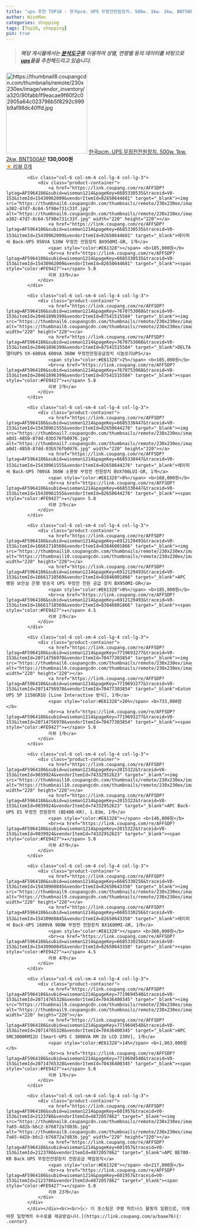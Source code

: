 ```yaml
---
title: "ups 추천 TOP10 - 한국pcm. UPS 무정전전원장치. 500w. 1kw. 2kw, BNT500AP"
author: WiseMan
categories: shopping
tags: [Top10, shopping]
pin: true
---
```


> ##### 해당 게시물에서는 [**분석도구**](https://itemscout.io/)를 이용하여 **성별**, **연령별** 등의 데이터를 바탕으로 [**ups**](https://link.coupang.com/a/baae76)들을 추천해드리고 있습니다.
<div class="container"><div class="row">
            <div class="col-6 col-sm-4 col-lg-4 col-lg-3">
                <div class="product-container">
                    <a href="https://link.coupang.com/re/AFFSDP?lptag=AF5964186&subid=wiseman1214&pageKey=1688376673&traceid=V0-153&itemId=2875475649&vendorItemId=70864630529" target="_blank"><img src="https://thumbnail8.coupangcdn.com/thumbnails/remote/230x230ex/image/vendor_inventory/a320/90fabb1f9eacae9f60f2c02905a64c023796b5f8292c999b9af98dc40ffd.jpg" alt="https://thumbnail8.coupangcdn.com/thumbnails/remote/230x230ex/image/vendor_inventory/a320/90fabb1f9eacae9f60f2c02905a64c023796b5f8292c999b9af98dc40ffd.jpg" width="220" height="220"></a>
                    <a href="https://link.coupang.com/re/AFFSDP?lptag=AF5964186&subid=wiseman1214&pageKey=1688376673&traceid=V0-153&itemId=2875475649&vendorItemId=70864630529" target="_blank">한국pcm. UPS 무정전전원장치. 500w. 1kw. 2kw, BNT500AP</a>
                    <span style="color:#E61328"></span> <b>130,000원</b>
                    <br><a href="https://link.coupang.com/re/AFFSDP?lptag=AF5964186&subid=wiseman1214&pageKey=1688376673&traceid=V0-153&itemId=2875475649&vendorItemId=70864630529" target="_blank"><span style="color:#FE9427">★</span> 
                    리뷰 0개</a>
                </div>
            </div>
            
            <div class="col-6 col-sm-4 col-lg-4 col-lg-3">
                <div class="product-container">
                    <a href="https://link.coupang.com/re/AFFSDP?lptag=AF5964186&subid=wiseman1214&pageKey=6685330535&traceid=V0-153&itemId=15430962009&vendorItemId=82650644681" target="_blank"><img src="https://thumbnail6.coupangcdn.com/thumbnails/remote/230x230ex/image/retail/images/2022/08/03/14/9/4fff3124-a302-47d7-8c64-5f98e731c33f.jpg" alt="https://thumbnail6.coupangcdn.com/thumbnails/remote/230x230ex/image/retail/images/2022/08/03/14/9/4fff3124-a302-47d7-8c64-5f98e731c33f.jpg" width="220" height="220"></a>
                    <a href="https://link.coupang.com/re/AFFSDP?lptag=AF5964186&subid=wiseman1214&pageKey=6685330535&traceid=V0-153&itemId=15430962009&vendorItemId=82650644681" target="_blank">에이피씨 Back-UPS 950VA 520W 무정전 전원장치 BX950MI-GR, 1개</a>
                    <span style="color:#E61328"></span> <b>185,000원</b>
                    <br><a href="https://link.coupang.com/re/AFFSDP?lptag=AF5964186&subid=wiseman1214&pageKey=6685330535&traceid=V0-153&itemId=15430962009&vendorItemId=82650644681" target="_blank"><span style="color:#FE9427">★</span> 5.0
                    리뷰 33개</a>
                </div>
            </div>
            
            <div class="col-6 col-sm-4 col-lg-4 col-lg-3">
                <div class="product-container">
                    <a href="https://link.coupang.com/re/AFFSDP?lptag=AF5964186&subid=wiseman1214&pageKey=7670753068&traceid=V0-153&itemId=20461896399&vendorItemId=87541515584" target="_blank"><img src="https://thumbnail6.coupangcdn.com/thumbnails/remote/230x230ex/image/vendor_inventory/6f5d/da116f801fe375b51f3d028e02daca8d610602ea7c2d3da9f5eced1acc9f.jpg" alt="https://thumbnail6.coupangcdn.com/thumbnails/remote/230x230ex/image/vendor_inventory/6f5d/da116f801fe375b51f3d028e02daca8d610602ea7c2d3da9f5eced1acc9f.jpg" width="220" height="220"></a>
                    <a href="https://link.coupang.com/re/AFFSDP?lptag=AF5964186&subid=wiseman1214&pageKey=7670753068&traceid=V0-153&itemId=20461896399&vendorItemId=87541515584" target="_blank">DELTA 델타UPS VX-600VA 600VA 360W 무정전전원공급장치 시놀로지UPS</a>
                    <span style="color:#E61328">2%</span> <b>105,000원</b>
                    <br><a href="https://link.coupang.com/re/AFFSDP?lptag=AF5964186&subid=wiseman1214&pageKey=7670753068&traceid=V0-153&itemId=20461896399&vendorItemId=87541515584" target="_blank"><span style="color:#FE9427">★</span> 5.0
                    리뷰 2개</a>
                </div>
            </div>
            
            <div class="col-6 col-sm-4 col-lg-4 col-lg-3">
                <div class="product-container">
                    <a href="https://link.coupang.com/re/AFFSDP?lptag=AF5964186&subid=wiseman1214&pageKey=6685330447&traceid=V0-153&itemId=15430961555&vendorItemId=82650644276" target="_blank"><img src="https://thumbnail7.coupangcdn.com/thumbnails/remote/230x230ex/image/retail/images/2022/08/03/14/2/043f511e-a0d1-4850-87dd-03b576fb0976.jpg" alt="https://thumbnail7.coupangcdn.com/thumbnails/remote/230x230ex/image/retail/images/2022/08/03/14/2/043f511e-a0d1-4850-87dd-03b576fb0976.jpg" width="220" height="220"></a>
                    <a href="https://link.coupang.com/re/AFFSDP?lptag=AF5964186&subid=wiseman1214&pageKey=6685330447&traceid=V0-153&itemId=15430961555&vendorItemId=82650644276" target="_blank">에이피씨 Back-UPS 700VA 360W 소용량 무정전 전원장치 BVX700LUI-GR, 1개</a>
                    <span style="color:#E61328">8%</span> <b>160,000원</b>
                    <br><a href="https://link.coupang.com/re/AFFSDP?lptag=AF5964186&subid=wiseman1214&pageKey=6685330447&traceid=V0-153&itemId=15430961555&vendorItemId=82650644276" target="_blank"><span style="color:#FE9427">★</span> 5.0
                    리뷰 2개</a>
                </div>
            </div>
            
            <div class="col-6 col-sm-4 col-lg-4 col-lg-3">
                <div class="product-container">
                    <a href="https://link.coupang.com/re/AFFSDP?lptag=AF5964186&subid=wiseman1214&pageKey=6912129493&traceid=V0-153&itemId=16661718569&vendorItemId=83846001866" target="_blank"><img src="https://thumbnail10.coupangcdn.com/thumbnails/remote/230x230ex/image/vendor_inventory/4ca1/3404af0052a77f732d4acb255158ac32f537728154c2ecb54eb3792e2033.jpg" alt="https://thumbnail10.coupangcdn.com/thumbnails/remote/230x230ex/image/vendor_inventory/4ca1/3404af0052a77f732d4acb255158ac32f537728154c2ecb54eb3792e2033.jpg" width="220" height="220"></a>
                    <a href="https://link.coupang.com/re/AFFSDP?lptag=AF5964186&subid=wiseman1214&pageKey=6912129493&traceid=V0-153&itemId=16661718569&vendorItemId=83846001866" target="_blank">APC 병원 보안실 은행 방송국 UPS 무정전 전원 공급 장치 BX950MI-GR</a>
                    <span style="color:#E61328">8%</span> <b>185,000원</b>
                    <br><a href="https://link.coupang.com/re/AFFSDP?lptag=AF5964186&subid=wiseman1214&pageKey=6912129493&traceid=V0-153&itemId=16661718569&vendorItemId=83846001866" target="_blank"><span style="color:#FE9427">★</span> 4.5
                    리뷰 2개</a>
                </div>
            </div>
            
            <div class="col-6 col-sm-4 col-lg-4 col-lg-3">
                <div class="product-container">
                    <a href="https://link.coupang.com/re/AFFSDP?lptag=AF5964186&subid=wiseman1214&pageKey=7719693277&traceid=V0-153&itemId=20714756970&vendorItemId=70477303854" target="_blank"><img src="https://thumbnail6.coupangcdn.com/thumbnails/remote/230x230ex/image/vendor_inventory/6870/06941d9a98500ba5116ff6103bcec5ea1325a38f50dced5a1b25afce166a.jpg" alt="https://thumbnail6.coupangcdn.com/thumbnails/remote/230x230ex/image/vendor_inventory/6870/06941d9a98500ba5116ff6103bcec5ea1325a38f50dced5a1b25afce166a.jpg" width="220" height="220"></a>
                    <a href="https://link.coupang.com/re/AFFSDP?lptag=AF5964186&subid=wiseman1214&pageKey=7719693277&traceid=V0-153&itemId=20714756970&vendorItemId=70477303854" target="_blank">Eaton UPS 5P 1150GR1U [Line Interactive 방식], 1개</a>
                    <span style="color:#E61328">26%</span> <b>733,000원</b>
                    <br><a href="https://link.coupang.com/re/AFFSDP?lptag=AF5964186&subid=wiseman1214&pageKey=7719693277&traceid=V0-153&itemId=20714756970&vendorItemId=70477303854" target="_blank"><span style="color:#FE9427">★</span> 5.0
                    리뷰 1개</a>
                </div>
            </div>
            
            <div class="col-6 col-sm-4 col-lg-4 col-lg-3">
                <div class="product-container">
                    <a href="https://link.coupang.com/re/AFFSDP?lptag=AF5964186&subid=wiseman1214&pageKey=2015322&traceid=V0-153&itemId=9039924&vendorItemId=74332952623" target="_blank"><img src="https://thumbnail10.coupangcdn.com/thumbnails/remote/230x230ex/image/vendor_inventory/421a/8ab3fc817c1b96cf28aa188f8f42a6689bfb2870458abdc69d2e7297738a.JPG" alt="https://thumbnail10.coupangcdn.com/thumbnails/remote/230x230ex/image/vendor_inventory/421a/8ab3fc817c1b96cf28aa188f8f42a6689bfb2870458abdc69d2e7297738a.JPG" width="220" height="220"></a>
                    <a href="https://link.coupang.com/re/AFFSDP?lptag=AF5964186&subid=wiseman1214&pageKey=2015322&traceid=V0-153&itemId=9039924&vendorItemId=74332952623" target="_blank">APC Back-UPS ES 무정전 전원장치 (BE400-KR), 1.83m, 1개</a>
                    <span style="color:#E61328"></span> <b>146,000원</b>
                    <br><a href="https://link.coupang.com/re/AFFSDP?lptag=AF5964186&subid=wiseman1214&pageKey=2015322&traceid=V0-153&itemId=9039924&vendorItemId=74332952623" target="_blank"><span style="color:#FE9427">★</span> 5.0
                    리뷰 47개</a>
                </div>
            </div>
            
            <div class="col-6 col-sm-4 col-lg-4 col-lg-3">
                <div class="product-container">
                    <a href="https://link.coupang.com/re/AFFSDP?lptag=AF5964186&subid=wiseman1214&pageKey=6685330256&traceid=V0-153&itemId=15430960845&vendorItemId=82650643350" target="_blank"><img src="https://thumbnail9.coupangcdn.com/thumbnails/remote/230x230ex/image/rs_quotation_api/dxthmjrw/a10957a613c74df284baad439c804571.jpg" alt="https://thumbnail9.coupangcdn.com/thumbnails/remote/230x230ex/image/rs_quotation_api/dxthmjrw/a10957a613c74df284baad439c804571.jpg" width="220" height="220"></a>
                    <a href="https://link.coupang.com/re/AFFSDP?lptag=AF5964186&subid=wiseman1214&pageKey=6685330256&traceid=V0-153&itemId=15430960845&vendorItemId=82650643350" target="_blank">에이피씨 Back-UPS 1600VA 900W 무정전 전원장치 BX1600MI-GR, 1개</a>
                    <span style="color:#E61328"></span> <b>360,000원</b>
                    <br><a href="https://link.coupang.com/re/AFFSDP?lptag=AF5964186&subid=wiseman1214&pageKey=6685330256&traceid=V0-153&itemId=15430960845&vendorItemId=82650643350" target="_blank"><span style="color:#FE9427">★</span> 4.5
                    리뷰 4개</a>
                </div>
            </div>
            
            <div class="col-6 col-sm-4 col-lg-4 col-lg-3">
                <div class="product-container">
                    <a href="https://link.coupang.com/re/AFFSDP?lptag=AF5964186&subid=wiseman1214&pageKey=7719694548&traceid=V0-153&itemId=20714765328&vendorItemId=70436400345" target="_blank"><img src="https://thumbnail9.coupangcdn.com/thumbnails/remote/230x230ex/image/vendor_inventory/907d/5587becb9ac3042d400a30358378d965079cdf50a34ca8678d0a7a3c488e.jpg" alt="https://thumbnail9.coupangcdn.com/thumbnails/remote/230x230ex/image/vendor_inventory/907d/5587becb9ac3042d400a30358378d965079cdf50a34ca8678d0a7a3c488e.jpg" width="220" height="220"></a>
                    <a href="https://link.coupang.com/re/AFFSDP?lptag=AF5964186&subid=wiseman1214&pageKey=7719694548&traceid=V0-153&itemId=20714765328&vendorItemId=70436400345" target="_blank">APC SMC3000RMI2U [Smart-UPS C 3000VA RM 2U LCD 230V], 1개</a>
                    <span style="color:#E61328">14%</span> <b>1,863,000원</b>
                    <br><a href="https://link.coupang.com/re/AFFSDP?lptag=AF5964186&subid=wiseman1214&pageKey=7719694548&traceid=V0-153&itemId=20714765328&vendorItemId=70436400345" target="_blank"><span style="color:#FE9427">★</span> 5.0
                    리뷰 1개</a>
                </div>
            </div>
            
            <div class="col-6 col-sm-4 col-lg-4 col-lg-3">
                <div class="product-container">
                    <a href="https://link.coupang.com/re/AFFSDP?lptag=AF5964186&subid=wiseman1214&pageKey=601957&traceid=V0-153&itemId=2123786&vendorItemId=4872057862" target="_blank"><img src="https://thumbnail8.coupangcdn.com/thumbnails/remote/230x230ex/image/retail/images/2019/06/03/2/0/e38ea069-7a65-4d2b-b6c2-b76872a7d83b.jpg" alt="https://thumbnail8.coupangcdn.com/thumbnails/remote/230x230ex/image/retail/images/2019/06/03/2/0/e38ea069-7a65-4d2b-b6c2-b76872a7d83b.jpg" width="220" height="220"></a>
                    <a href="https://link.coupang.com/re/AFFSDP?lptag=AF5964186&subid=wiseman1214&pageKey=601957&traceid=V0-153&itemId=2123786&vendorItemId=4872057862" target="_blank">APC BE700-KR Back UPS 무정전전원장치 전원공급 백업장치</a>
                    <span style="color:#E61328"></span> <b>217,000원</b>
                    <br><a href="https://link.coupang.com/re/AFFSDP?lptag=AF5964186&subid=wiseman1214&pageKey=601957&traceid=V0-153&itemId=2123786&vendorItemId=4872057862" target="_blank"><span style="color:#FE9427">★</span> 5.0
                    리뷰 23개</a>
                </div>
            </div>
            </div></div><br><br>[👉 이 포스팅은 쿠팡 파트너스 활동의 일환으로, 이에 따른 일정액의 수수료를 제공받습니다.](https://link.coupang.com/a/baae76){: .center}